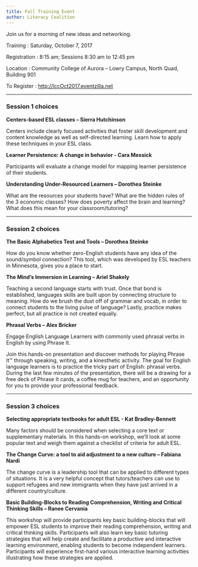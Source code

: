 ```yaml
---
title: Fall Training Event
author: Literacy Coalition
---
```


Join us for a morning of new ideas and networking.

Training
:  Saturday, October 7, 2017

Registration
: 8:15 am; Sessions 8:30 am to 12:45 pm

Location
: Community College of Aurora – Lowry Campus, North Quad, Building 901

To Register
: <http://lccOct2017.eventzilla.net>

---
### Session 1 choices

**Centers-based ESL classes – Sierra Hutchinson**

Centers include clearly focused activities that foster skill development and content knowledge as well as self-directed learning. Learn how to apply these techniques in your ESL class.

**Learner Persistence: A change in behavior  -  Cara Messick**

Participants will evaluate a change model for mapping learner persistence of their students.

**Understanding Under-Resourced Learners – Dorothea Steinke**

What are the resources your students have? What are the hidden rules of the 3 economic classes? How does poverty affect the brain and learning? What does this mean for your classroom/tutoring?

---
### Session 2 choices

**The Basic Alphabetics Test and Tools – Dorothea Steinke**

How do you know whether zero-English students have any idea of the sound/symbol connection? This tool, which was developed by ESL teachers in Minnesota, gives you a place to start.

**The Mind’s Immersion in Learning – Ariel Shakely**

Teaching a second language starts with trust. Once that bond is established, languages skills are built upon by connecting structure to meaning. How do we brush the dust off of grammar and vocab, in order to connect students to the living pulse of language? Lastly, practice makes perfect, but all practice is not created equally.

**Phrasal Verbs – Alex Bricker**

Engage English Language Learners with commonly used phrasal verbs in English by using Phrase It.

Join this hands-on presentation and discover methods for playing Phrase It™ through speaking, writing, and a kinesthetic activity. The goal for English language learners is to practice the tricky part of English: phrasal verbs. During the last few minutes of the presentation, there will be a drawing for a free deck of Phrase It cards, a coffee mug for teachers, and an opportunity for you to provide your professional feedback.  

---
### Session 3 choices

**Selecting appropriate textbooks for adult ESL - Kat Bradley-Bennett**

Many factors should be considered when selecting a core text or supplementary materials. In this hands-on workshop, we’ll look at some popular text and weigh them against a checklist of criteria for adult ESL.

**The Change Curve: a tool to aid adjustment to a new culture – Fabiana Nardi**

The change curve is a leadership tool that can be applied to different types of situations. It is a very helpful concept that tutors/teachers can use to support refugees and new immigrants when they have just arrived in a different country/culture.

**Basic Building-Blocks to Reading Comprehension, Writing and Critical Thinking Skills – Ranee Cervania**

This workshop will provide participants key basic building-blocks that will empower ESL students to improve their reading comprehension, writing and critical thinking skills.  Participants will also learn key basic tutoring strategies that will help create and facilitate a productive and interactive learning environment, enabling students to become independent learners.  Participants will experience first-hand various interactive learning activities illustrating how these strategies are applied.
